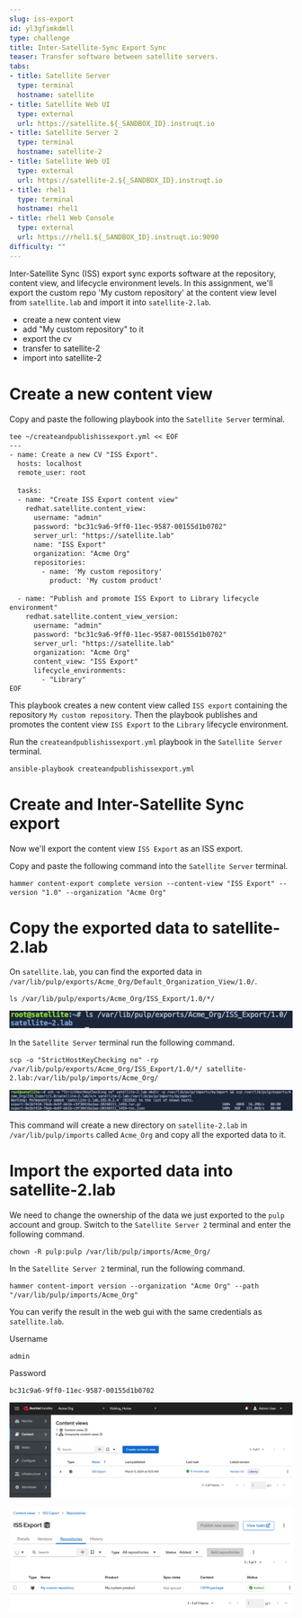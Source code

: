 ```yaml
---
slug: iss-export
id: yl3gfimkdmll
type: challenge
title: Inter-Satellite-Sync Export Sync
teaser: Transfer software between satellite servers.
tabs:
- title: Satellite Server
  type: terminal
  hostname: satellite
- title: Satellite Web UI
  type: external
  url: https://satellite.${_SANDBOX_ID}.instruqt.io
- title: Satellite Server 2
  type: terminal
  hostname: satellite-2
- title: Satellite Web UI
  type: external
  url: https://satellite-2.${_SANDBOX_ID}.instruqt.io
- title: rhel1
  type: terminal
  hostname: rhel1
- title: rhel1 Web Console
  type: external
  url: https://rhel1.${_SANDBOX_ID}.instruqt.io:9090
difficulty: ""
---
```


Inter-Satellite Sync (ISS) export sync exports software at the repository, content view, and lifecycle environment levels. In this assignment, we'll export the custom repo 'My custom repository' at the content view level from `satellite.lab` and import it into `satellite-2.lab`.


- create a new content view
- add "My custom repository" to it
- export the cv
- transfer to satellite-2
- import into satellite-2

Create a new content view
=========================

Copy and paste the following playbook into the `Satellite Server` terminal.

```
tee ~/createandpublishissexport.yml << EOF
---
- name: Create a new CV "ISS Export".
  hosts: localhost
  remote_user: root

  tasks:
  - name: "Create ISS Export content view"
    redhat.satellite.content_view:
      username: "admin"
      password: "bc31c9a6-9ff0-11ec-9587-00155d1b0702"
      server_url: "https://satellite.lab"
      name: "ISS Export"
      organization: "Acme Org"
      repositories:
        - name: 'My custom repository'
          product: 'My custom product'

  - name: "Publish and promote ISS Export to Library lifecycle environment"
    redhat.satellite.content_view_version:
      username: "admin"
      password: "bc31c9a6-9ff0-11ec-9587-00155d1b0702"
      server_url: "https://satellite.lab"
      organization: "Acme Org"
      content_view: "ISS Export"
      lifecycle_environments:
        - "Library"
EOF
```

This playbook creates a new content view called `ISS export` containing the repository `My custom repository`. Then the playbook publishes and promotes the content view `ISS Export` to the `Library` lifecycle environment.

Run the `createandpublishissexport.yml` playbook in the `Satellite Server` terminal.

```
ansible-playbook createandpublishissexport.yml
```

Create and Inter-Satellite Sync export
======================================

Now we'll export the content view `ISS Export` as an ISS export.

Copy and paste the following command into the `Satellite Server` terminal.

```
hammer content-export complete version --content-view "ISS Export" --version "1.0" --organization "Acme Org"
```

Copy the exported data to satellite-2.lab
=========================================

On `satellite.lab`, you can find the exported data in `/var/lib/pulp/exports/Acme_Org/Default_Organization_View/1.0/`.

```
ls /var/lib/pulp/exports/Acme_Org/ISS_Export/1.0/*/
```
![](../assets/exportedcv.png)

In the `Satellite Server` terminal run the following command.

```
scp -o "StrictHostKeyChecking no" -rp /var/lib/pulp/exports/Acme_Org/ISS_Export/1.0/*/ satellite-2.lab:/var/lib/pulp/imports/Acme_Org/
```

![](../assets/mvexportstosatellite2.png)

This command will create a new directory on `satellite-2.lab` in `/var/lib/pulp/imports` called `Acme_Org` and copy all the exported data to it.

Import the exported data into satellite-2.lab
=============================================

We need to change the ownership of the data we just exported to the `pulp` account and group. Switch to the `Satellite Server 2` terminal and enter the following command.

```
chown -R pulp:pulp /var/lib/pulp/imports/Acme_Org/
```

In the `Satellite Server 2` terminal, run the following command.

```
hammer content-import version --organization "Acme Org" --path "/var/lib/pulp/imports/Acme_Org"
```

You can verify the result in the web gui with the same credentials as `satellite.lab`.

Username
```
admin
```

Password
```
bc31c9a6-9ff0-11ec-9587-00155d1b0702
```

![](../assets/exportedissexport.png)

![](../assets/exportedcustomrepo.png)